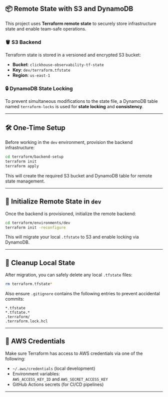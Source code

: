## 📦 Remote State with S3 and DynamoDB

This project uses **Terraform remote state** to securely store infrastructure state and enable team-safe operations.

### 🪣 S3 Backend

Terraform state is stored in a versioned and encrypted S3 bucket:

- **Bucket**: `clickhouse-observability-tf-state`
- **Key**: `dev/terraform.tfstate`
- **Region**: `us-east-1`

### 🔒 DynamoDB State Locking

To prevent simultaneous modifications to the state file, a DynamoDB table named `terraform-locks` is used for **state locking** and **consistency**.

---

## 🛠️ One-Time Setup

Before working in the `dev` environment, provision the backend infrastructure:

```bash
cd terraform/backend-setup
terraform init
terraform apply
```

This will create the required S3 bucket and DynamoDB table for remote state management.

---

## 🚀 Initialize Remote State in `dev`

Once the backend is provisioned, initialize the remote backend:

```bash
cd terraform/environments/dev
terraform init -reconfigure
```

This will migrate your local `.tfstate` to S3 and enable locking via DynamoDB.

---

## 🧹 Cleanup Local State

After migration, you can safely delete any local `.tfstate` files:

```bash
rm terraform.tfstate*
```

Also ensure `.gitignore` contains the following entries to prevent accidental commits:

```gitignore
*.tfstate
*.tfstate.*
.terraform/
.terraform.lock.hcl
```

---

## 🔐 AWS Credentials

Make sure Terraform has access to AWS credentials via one of the following:

- `~/.aws/credentials` (local development)
- Environment variables:  
  `AWS_ACCESS_KEY_ID` and `AWS_SECRET_ACCESS_KEY`
- GitHub Actions secrets (for CI/CD pipelines)

---
